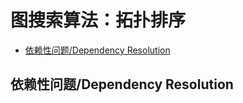 # 图搜索算法：拓扑排序

- [依赖性问题/Dependency Resolution](#Dependency_Resolution)

## 依赖性问题/Dependency Resolution <a name="Dependency_Resolution"></a>
